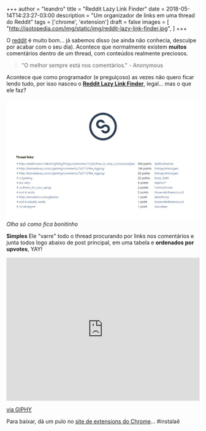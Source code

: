+++
author = "leandro"
title = "Reddit Lazy Link Finder"
date = 2018-05-14T14:23:27-03:00
description = "Um organizador de links em uma thread do Reddit"
tags = ['chrome', 'extension']
draft = false
images = [
    "http://isotopedia.com/img/static/img/reddit-lazy-link-finder.jpg",
]
+++

O [reddit](http://reddit.com) é muito bom... já sabemos disso (se ainda não conhecia, desculpe por acabar com o seu dia). Acontece que normalmente existem **muitos** comentários dentro de um thread, com conteúdos realmente preciosos.

> "O melhor sempre está nos comentários." 
> \- Anonymous

Acontece que como programador (e preguiçoso) as vezes não quero ficar lendo tudo, por isso nasceu o **[Reddit Lazy Link Finder](https://chrome.google.com/webstore/detail/reddit-lazy-link-finder/enhgnalehbaejodghkdamanoccnlokef)**, legal... mas o que ele faz?

![Reddit Lazy Link Finder](../../static/img/reddit-lazy-link-finder.jpg)
*Olha só como fica bonitinho*

**Simples**
Ele "varre" todo o thread procurando por links nos comentários e junta todos logo abaixo de post principal, em uma tabela e **ordenados por upvotes**, YAY!

<div style="width:100%;height:0;padding-bottom:74%;position:relative;"><iframe src="https://giphy.com/embed/xHMIDAy1qkzNS" width="100%" height="100%" style="position:absolute" frameBorder="0" class="giphy-embed" allowFullScreen></iframe></div><p><a href="https://giphy.com/gifs/thumbs-up-xHMIDAy1qkzNS">via GIPHY</a></p>

Para baixar, dá um pulo no [site de extensions do Chrome](https://chrome.google.com/webstore/detail/reddit-lazy-link-finder/enhgnalehbaejodghkdamanoccnlokef)... #instalaê
